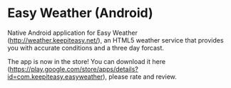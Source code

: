 Easy Weather (Android)
========================

Native Android application for Easy Weather (http://weather.keepiteasy.net/), an HTML5 weather service that
provides you with accurate conditions and a three day forcast.

The app is now in the store! You can download it here (https://play.google.com/store/apps/details?id=com.keepiteasy.easyweather), please rate and review. 
